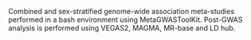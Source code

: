 Combined and sex-stratified genome-wide association meta-studies performed in a bash environment using  MetaGWASToolKit. Post-GWAS analysis is performed using VEGAS2, MAGMA, MR-base and LD hub.

